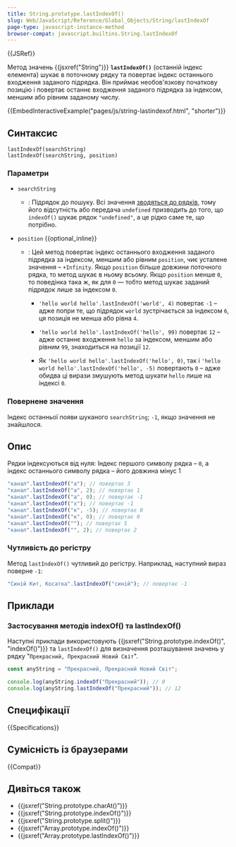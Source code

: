 ```yaml
---
title: String.prototype.lastIndexOf()
slug: Web/JavaScript/Reference/Global_Objects/String/lastIndexOf
page-type: javascript-instance-method
browser-compat: javascript.builtins.String.lastIndexOf
---
```


{{JSRef}}

Метод значень {{jsxref("String")}} **`lastIndexOf()`** (останній індекс елемента) шукає в поточному рядку та повертає індекс останнього входження заданого підрядка. Він приймає необов'язкову початкову позицію і повертає останнє входження заданого підрядка за індексом, меншим або рівним заданому числу.

{{EmbedInteractiveExample("pages/js/string-lastindexof.html", "shorter")}}

## Синтаксис

```js-nolint
lastIndexOf(searchString)
lastIndexOf(searchString, position)
```

### Параметри

- `searchString`

  - : Підрядок до пошуку. Всі значення [зводяться до рядків](/uk/docs/Web/JavaScript/Reference/Global_Objects/String#zvedennia-do-riadka), тому його відсутність або передача `undefined` призводить до того, що `indexOf()` шукає рядок `"undefined"`, а це рідко саме те, що потрібно.

- `position` {{optional_inline}}

  - : Цей метод повертає індекс останнього входження заданого підрядка за індексом, меншим або рівним `position`, чиє усталене значення – `+Infinity`. Якщо `position` більше довжини поточного рядка, то метод шукає в ньому всьому. Якщо `position` менше `0`, то поведінка така ж, як для `0` — тобто метод шукає заданий підрядок лише за індексом `0`.

    - `'hello world hello'.lastIndexOf('world', 4)` повертає `-1` – адже попри те, що підрядок `world` зустрічається за індексом `6`, ця позиція не менша або рівна `4`.

    - `'hello world hello'.lastIndexOf('hello', 99)` повертає `12` – адже останнє входження `hello` за індексом, меншим або рівним `99`, знаходиться на позиції `12`.

    - Як `'hello world hello'.lastIndexOf('hello', 0)`, так і `'hello world hello'.lastIndexOf('hello', -5)` повертають `0` – адже обидва ці вирази змушують метод шукати `hello` лише на індексі `0`.

### Повернене значення

Індекс останньої появи шуканого `searchString`; `-1`, якщо значення не знайшлося.

## Опис

Рядки індексуються від нуля: Індекс першого символу рядка – `0`, а індекс останнього символу рядка – його довжина мінус 1

```js
"канал".lastIndexOf("а"); // повертає 3
"канал".lastIndexOf("а", 2); // повертає 1
"канал".lastIndexOf("а", 0); // повертає -1
"канал".lastIndexOf("х"); // повертає -1
"канал".lastIndexOf("к", -5); // повертає 0
"канал".lastIndexOf("к", 0); // повертає 0
"канал".lastIndexOf(""); // повертає 5
"канал".lastIndexOf("", 2); // повертає 2
```

### Чутливість до регістру

Метод `lastIndexOf()` чутливий до регістру. Наприклад, наступний вираз поверне `-1`:

```js
"Синій Кит, Косатка".lastIndexOf("синій"); // повертає -1
```

## Приклади

### Застосування методів indexOf() та lastIndexOf()

Наступні приклади використовують {{jsxref("String.prototype.indexOf()", "indexOf()")}} та `lastIndexOf()` для визначення розташування значень у рядку "`Прекрасний, Прекрасний Новий Світ`".

```js
const anyString = "Прекрасний, Прекрасний Новий Світ";

console.log(anyString.indexOf("Прекрасний")); // 0
console.log(anyString.lastIndexOf("Прекрасний")); // 12
```

## Специфікації

{{Specifications}}

## Сумісність із браузерами

{{Compat}}

## Дивіться також

- {{jsxref("String.prototype.charAt()")}}
- {{jsxref("String.prototype.indexOf()")}}
- {{jsxref("String.prototype.split()")}}
- {{jsxref("Array.prototype.indexOf()")}}
- {{jsxref("Array.prototype.lastIndexOf()")}}
